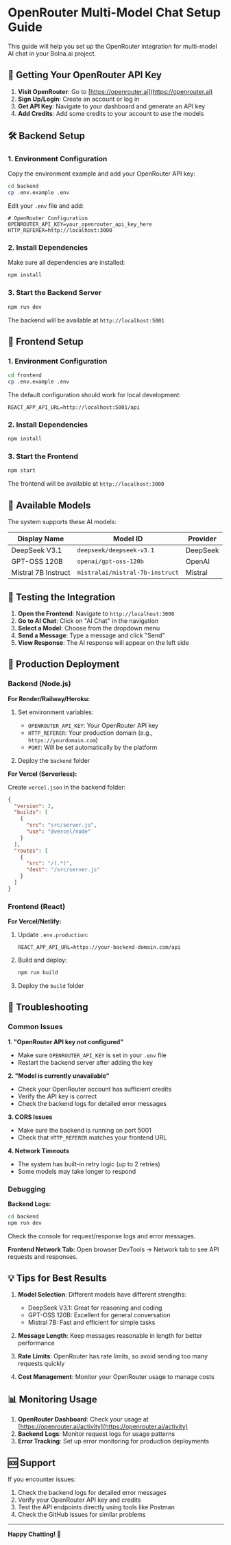 # OpenRouter Multi-Model Chat Setup Guide

This guide will help you set up the OpenRouter integration for multi-model AI chat in your Bolna.ai project.

## 🔑 Getting Your OpenRouter API Key

1. **Visit OpenRouter**: Go to [https://openrouter.ai](https://openrouter.ai)
2. **Sign Up/Login**: Create an account or log in
3. **Get API Key**: Navigate to your dashboard and generate an API key
4. **Add Credits**: Add some credits to your account to use the models

## 🛠️ Backend Setup

### 1. Environment Configuration

Copy the environment example and add your OpenRouter API key:

```bash
cd backend
cp .env.example .env
```

Edit your `.env` file and add:

```env
# OpenRouter Configuration
OPENROUTER_API_KEY=your_openrouter_api_key_here
HTTP_REFERER=http://localhost:3000
```

### 2. Install Dependencies

Make sure all dependencies are installed:

```bash
npm install
```

### 3. Start the Backend Server

```bash
npm run dev
```

The backend will be available at `http://localhost:5001`

## 🎨 Frontend Setup

### 1. Environment Configuration

```bash
cd frontend
cp .env.example .env
```

The default configuration should work for local development:

```env
REACT_APP_API_URL=http://localhost:5001/api
```

### 2. Install Dependencies

```bash
npm install
```

### 3. Start the Frontend

```bash
npm start
```

The frontend will be available at `http://localhost:3000`

## 🤖 Available Models

The system supports these AI models:

| Display Name | Model ID | Provider |
|-------------|----------|----------|
| DeepSeek V3.1 | `deepseek/deepseek-v3.1` | DeepSeek |
| GPT-OSS 120B | `openai/gpt-oss-120b` | OpenAI |
| Mistral 7B Instruct | `mistralai/mistral-7b-instruct` | Mistral |

## 🧪 Testing the Integration

1. **Open the Frontend**: Navigate to `http://localhost:3000`
2. **Go to AI Chat**: Click on "AI Chat" in the navigation
3. **Select a Model**: Choose from the dropdown menu
4. **Send a Message**: Type a message and click "Send"
5. **View Response**: The AI response will appear on the left side

## 🚀 Production Deployment

### Backend (Node.js)

**For Render/Railway/Heroku:**

1. Set environment variables:
   - `OPENROUTER_API_KEY`: Your OpenRouter API key
   - `HTTP_REFERER`: Your production domain (e.g., `https://yourdomain.com`)
   - `PORT`: Will be set automatically by the platform

2. Deploy the `backend` folder

**For Vercel (Serverless):**

Create `vercel.json` in the backend folder:

```json
{
  "version": 2,
  "builds": [
    {
      "src": "src/server.js",
      "use": "@vercel/node"
    }
  ],
  "routes": [
    {
      "src": "/(.*)",
      "dest": "/src/server.js"
    }
  ]
}
```

### Frontend (React)

**For Vercel/Netlify:**

1. Update `.env.production`:
   ```env
   REACT_APP_API_URL=https://your-backend-domain.com/api
   ```

2. Build and deploy:
   ```bash
   npm run build
   ```

3. Deploy the `build` folder

## 🔧 Troubleshooting

### Common Issues

**1. "OpenRouter API key not configured"**
- Make sure `OPENROUTER_API_KEY` is set in your `.env` file
- Restart the backend server after adding the key

**2. "Model is currently unavailable"**
- Check your OpenRouter account has sufficient credits
- Verify the API key is correct
- Check the backend logs for detailed error messages

**3. CORS Issues**
- Make sure the backend is running on port 5001
- Check that `HTTP_REFERER` matches your frontend URL

**4. Network Timeouts**
- The system has built-in retry logic (up to 2 retries)
- Some models may take longer to respond

### Debugging

**Backend Logs:**
```bash
cd backend
npm run dev
```

Check the console for request/response logs and error messages.

**Frontend Network Tab:**
Open browser DevTools → Network tab to see API requests and responses.

## 💡 Tips for Best Results

1. **Model Selection**: Different models have different strengths:
   - DeepSeek V3.1: Great for reasoning and coding
   - GPT-OSS 120B: Excellent for general conversation
   - Mistral 7B: Fast and efficient for simple tasks

2. **Message Length**: Keep messages reasonable in length for better performance

3. **Rate Limits**: OpenRouter has rate limits, so avoid sending too many requests quickly

4. **Cost Management**: Monitor your OpenRouter usage to manage costs

## 📊 Monitoring Usage

1. **OpenRouter Dashboard**: Check your usage at [https://openrouter.ai/activity](https://openrouter.ai/activity)
2. **Backend Logs**: Monitor request logs for usage patterns
3. **Error Tracking**: Set up error monitoring for production deployments

## 🆘 Support

If you encounter issues:

1. Check the backend logs for detailed error messages
2. Verify your OpenRouter API key and credits
3. Test the API endpoints directly using tools like Postman
4. Check the GitHub issues for similar problems

---

**Happy Chatting! 🚀**